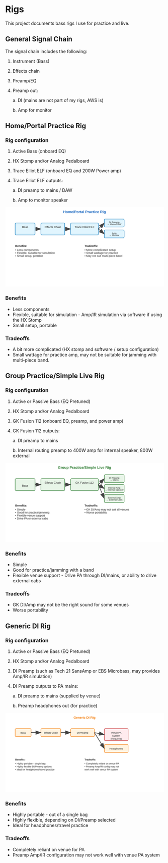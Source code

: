 # Rigs

This project documents bass rigs I use for practice and live.

## General Signal Chain

The signal chain includes the following:

1.  Instrument (Bass)

2.  Effects chain

3.  Preamp/EQ

4.  Preamp out:

    a.  DI (mains are not part of my rigs, AWS is)

    b.  Amp for monitor

## Home/Portal Practice Rig

### Rig configuration

1.  Active Bass (onboard EQ)

2.  HX Stomp and/or Analog Pedalboard

3.  Trace Elliot ELF (onboard EQ and 200W Power amp)

4.  Trace Elliot ELF outputs:

    a.  DI preamp to mains / DAW

    b.  Amp to monitor speaker

![Diagram](./home-practice-rig.svg)

### Benefits

-   Less components
-   Flexible, suitable for simulation - Amp/IR simulation via software if using the HX Stomp
-   Small setup, portable

### Tradeoffs

-   A bit more complicated (HX stomp and software / setup configuration)
-   Small wattage for practice amp, may not be suitable for jamming with multi-piece band.

## Group Practice/Simple Live Rig

### Rig configuration

1.  Active or Passive Bass (EQ Pretuned)

2.  HX Stomp and/or Analog Pedalboard

3.  GK Fusion 112 (onboard EQ, preamp, and power amp)

4.  GK Fusion 112 outputs:

    a.  DI preamp to mains

    b.  Internal routing preamp to 400W amp for internal speaker, 800W external

![Diagram](./group-practice-live-rig.svg)

### Benefits

-   Simple
-   Good for practice/jamming with a band
-   Flexible venue support - Drive PA through DI/mains, or ability to drive external cabs

### Tradeoffs

-   GK DI/Amp may not be the right sound for some venues
-   Worse portability

## Generic DI Rig

### Rig configuration

1.  Active or Passive Bass (EQ Pretuned)

2.  HX Stomp and/or Analog Pedalboard

3.  DI Preamp (such as Tech 21 SansAmp or EBS Microbass, may provides Amp/IR simulation)

4.  DI Preamp outputs to PA mains:

    a.  DI preamp to mains (supplied by venue)

    b.  Preamp headphones out (for practice)

![Diagram](./generic-di-rig.svg)

### Benefits

-   Highly portable - out of a single bag
-   Highly flexible, depending on DI/Preamp selected
-   Ideal for headphones/travel practice

### Tradeoffs

-   Completely reliant on venue for PA
-   Preamp Amp/IR configuration may not work well with venue PA system
